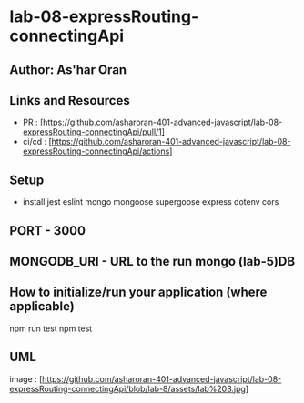 # lab-08-expressRouting-connectingApi

## Author: As'har Oran
## Links and Resources
* PR : [https://github.com/asharoran-401-advanced-javascript/lab-08-expressRouting-connectingApi/pull/1]
* ci/cd : [https://github.com/asharoran-401-advanced-javascript/lab-08-expressRouting-connectingApi/actions]
##  Setup
- install jest eslint mongo mongoose supergoose express dotenv cors

## PORT - 3000

## MONGODB_URI - URL to the run mongo (lab-5)DB
## How to initialize/run your application (where applicable)
npm run test
npm test 
## UML
image : [https://github.com/asharoran-401-advanced-javascript/lab-08-expressRouting-connectingApi/blob/lab-8/assets/lab%208.jpg]